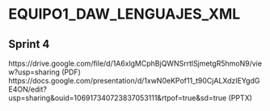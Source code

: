 # EQUIPO1_DAW_LENGUAJES_XML
<h2>Sprint 4</h2>
https://drive.google.com/file/d/1A6xlgMCphBjQWNSrrtlSjmetgR5hmoN9/view?usp=sharing (PDF)
https://docs.google.com/presentation/d/1xwN0eKPof11_t90CjALXdzIEYgdGE4ON/edit?usp=sharing&ouid=106917340723837053111&rtpof=true&sd=true (PPTX)
